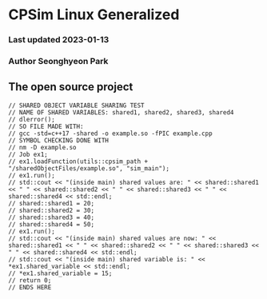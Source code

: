 # CPSim Linux Generalized 
### Last updated 2023-01-13 
### Author Seonghyeon Park

## The open source project

   
   
    // SHARED OBJECT VARIABLE SHARING TEST
    // NAME OF SHARED VARIABLES: shared1, shared2, shared3, shared4
    // dlerror();
    // SO FILE MADE WITH:
    // gcc -std=c++17 -shared -o example.so -fPIC example.cpp
    // SYMBOL CHECKING DONE WITH
    // nm -D example.so
    // Job ex1;
    // ex1.loadFunction(utils::cpsim_path + "/sharedObjectFiles/example.so", "sim_main");
    // ex1.run();
    // std::cout << "(inside main) shared values are: " << shared::shared1 << " " << shared::shared2 << " " << shared::shared3 << " " << shared::shared4 << std::endl;
    // shared::shared1 = 20;
    // shared::shared2 = 30;
    // shared::shared3 = 40;
    // shared::shared4 = 50;
    // ex1.run();
    // std::cout << "(inside main) shared values are now: " << shared::shared1 << " " << shared::shared2 << " " << shared::shared3 << " " << shared::shared4 << std::endl;
    // std::cout << "(inside main) shared variable is: " << *ex1.shared_variable << std::endl;
    // *ex1.shared_variable = 15;
    // return 0;
    // ENDS HERE
